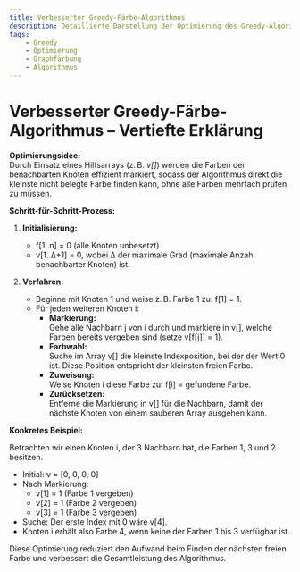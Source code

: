 ```yaml
---
title: Verbesserter Greedy-Färbe-Algorithmus
description: Detaillierte Darstellung der Optimierung des Greedy-Algorithmus durch zusätzliches Tracking der vergebenen Farben, inklusive Schritt-für-Schritt-Anleitung.
tags:
    - Greedy
    - Optimierung
    - Graphfärbung
    - Algorithmus
---
```


# Verbesserter Greedy-Färbe-Algorithmus – Vertiefte Erklärung

**Optimierungsidee:**  
Durch Einsatz eines Hilfsarrays (z. B. *v[]*) werden die Farben der benachbarten Knoten effizient markiert, sodass der Algorithmus direkt die kleinste nicht belegte Farbe finden kann, ohne alle Farben mehrfach prüfen zu müssen.

**Schritt-für-Schritt-Prozess:**  

1. **Initialisierung:**  
   - f[1..n] = 0 (alle Knoten unbesetzt)  
   - v[1..∆+1] = 0, wobei ∆ der maximale Grad (maximale Anzahl benachbarter Knoten) ist.

2. **Verfahren:**  
   - Beginne mit Knoten 1 und weise z. B. Farbe 1 zu: f[1] = 1.
   - Für jeden weiteren Knoten i:
     - **Markierung:**  
       Gehe alle Nachbarn j von i durch und markiere in v[], welche Farben bereits vergeben sind (setze v[f[j]] = 1).
     - **Farbwahl:**  
       Suche im Array v[] die kleinste Indexposition, bei der der Wert 0 ist. Diese Position entspricht der kleinsten freien Farbe.
     - **Zuweisung:**  
       Weise Knoten i diese Farbe zu: f[i] = gefundene Farbe.
     - **Zurücksetzen:**  
       Entferne die Markierung in v[] für die Nachbarn, damit der nächste Knoten von einem sauberen Array ausgehen kann.

**Konkretes Beispiel:**  

Betrachten wir einen Knoten i, der 3 Nachbarn hat, die Farben 1, 3 und 2 besitzen.  
- Initial: v = [0, 0, 0, 0]  
- Nach Markierung:  
  - v[1] = 1 (Farbe 1 vergeben)  
  - v[2] = 1 (Farbe 2 vergeben)  
  - v[3] = 1 (Farbe 3 vergeben)  
- Suche: Der erste Index mit 0 wäre v[4].  
- Knoten i erhält also Farbe 4, wenn keine der Farben 1 bis 3 verfügbar ist.

Diese Optimierung reduziert den Aufwand beim Finden der nächsten freien Farbe und verbessert die Gesamtleistung des Algorithmus.

